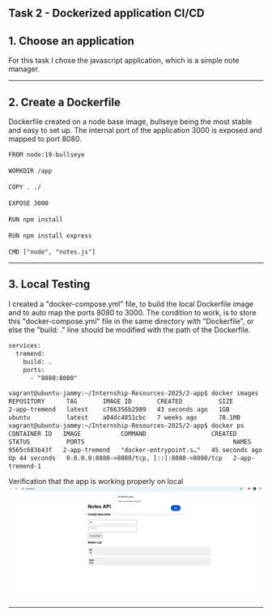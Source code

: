 ## Task 2 - Dockerized application CI/CD

## 1. Choose an application

For this task I chose the javascript application, which is a simple note manager.

---

## 2. Create a Dockerfile

Dockerfile created on a node base image, bullseye being the most stable and easy to set up. The internal port of the application 3000 is exposed and mapped to port 8080.

```
FROM node:19-bullseye

WORKDIR /app

COPY . ./

EXPOSE 3000

RUN npm install

RUN npm install express

CMD ["node", "notes.js"]
```

---

## 3. Local Testing

I created a "docker-compose.yml" file, to build the local Dockerfile image and to auto map the ports 8080 to 3000. The condition to work, is to store this "docker-compose.yml" file in the same directory with "Dockerfile", or else the "build: ." line should be modified with the path of the Dockerfile.

```
services:
  tremend:
    build: .
    ports:
      - "8080:8080"
```


```
vagrant@ubuntu-jammy:~/Internship-Resources-2025/2-app$ docker images
REPOSITORY      TAG       IMAGE ID       CREATED          SIZE
2-app-tremend   latest    c766356b2989   43 seconds ago   1GB
ubuntu          latest    a04dc4851cbc   7 weeks ago      78.1MB
vagrant@ubuntu-jammy:~/Internship-Resources-2025/2-app$ docker ps
CONTAINER ID   IMAGE           COMMAND                  CREATED          STATUS          PORTS                                         NAMES
9565c683b43f   2-app-tremend   "docker-entrypoint.s…"   45 seconds ago   Up 44 seconds   0.0.0.0:8080->8080/tcp, [::]:8080->8080/tcp   2-app-tremend-1
```

Verification that the app is working properly on local
![Notes API test](results/notes_api.png)

---


